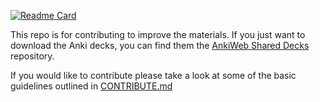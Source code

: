[![Readme Card](https://github-readme-stats.vercel.app/api/pin/?username=harrystaley&repo=Anki_template)](https://github.com/anuraghazra/github-readme-stats)

This repo is for contributing to improve the materials. If you just want to download the Anki decks, you can find them the [AnkiWeb Shared Decks](https://ankiweb.net/shared/byauthor/1210110765) repository.

If you would like to contribute please take a look at some of the basic guidelines outlined in [CONTRIBUTE.md](./CONTRIBUTE.md)
